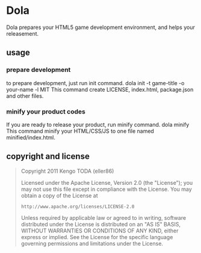 # Dola
Dola prepares your HTML5 game development environment, and helps your releasement.

## usage
### prepare development
to prepare development, just run init command.
 dola init -t game-title -o your-name -l MIT
This command create LICENSE, index.html, package.json
and other files.


### minify your product codes
If you are ready to release your product, run minify command.
 dola minify
This command minify your HTML/CSS/JS to one file named
minified/index.html.


## copyright and license

> Copyright 2011 Kengo TODA (eller86)
> 
> Licensed under the Apache License, Version 2.0 (the "License");
> you may not use this file except in compliance with the License.
> You may obtain a copy of the License at
> 
>     http://www.apache.org/licenses/LICENSE-2.0
> 
> Unless required by applicable law or agreed to in writing, software
> distributed under the License is distributed on an "AS IS" BASIS,
> WITHOUT WARRANTIES OR CONDITIONS OF ANY KIND, either express or implied.
> See the License for the specific language governing permissions and
> limitations under the License.
